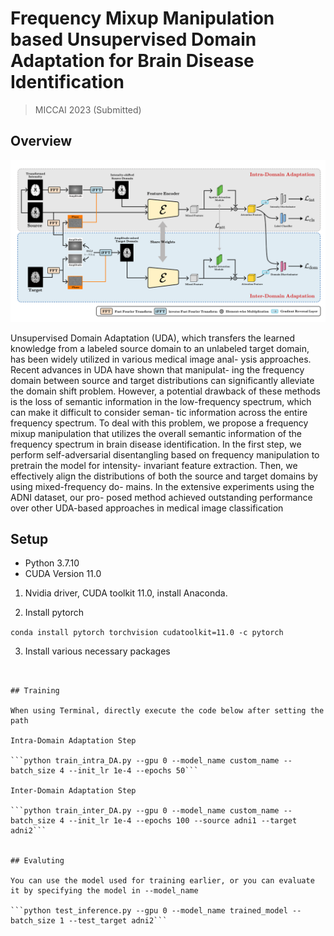 # Frequency Mixup Manipulation based Unsupervised Domain Adaptation for Brain Disease Identification

> MICCAI 2023 (Submitted)

## Overview
![architecture](./framework.png)

Unsupervised Domain Adaptation (UDA), which transfers the learned knowledge from a labeled source domain to an unlabeled target domain, has been widely utilized in various medical image anal- ysis approaches. Recent advances in UDA have shown that manipulat- ing the frequency domain between source and target distributions can significantly alleviate the domain shift problem. However, a potential drawback of these methods is the loss of semantic information in the low-frequency spectrum, which can make it difficult to consider seman- tic information across the entire frequency spectrum. To deal with this problem, we propose a frequency mixup manipulation that utilizes the overall semantic information of the frequency spectrum in brain disease identification. In the first step, we perform self-adversarial disentangling based on frequency manipulation to pretrain the model for intensity- invariant feature extraction. Then, we effectively align the distributions of both the source and target domains by using mixed-frequency do- mains. In the extensive experiments using the ADNI dataset, our pro- posed method achieved outstanding performance over other UDA-based approaches in medical image classification

## Setup

- Python 3.7.10
- CUDA Version 11.0

1. Nvidia driver, CUDA toolkit 11.0, install Anaconda.

2. Install pytorch

```conda install pytorch torchvision cudatoolkit=11.0 -c pytorch```

3. Install various necessary packages

```pip install scikit-learn numpy torchio tqdm


## Training

When using Terminal, directly execute the code below after setting the path

Intra-Domain Adaptation Step

```python train_intra_DA.py --gpu 0 --model_name custom_name --batch_size 4 --init_lr 1e-4 --epochs 50```

Inter-Domain Adaptation Step

```python train_inter_DA.py --gpu 0 --model_name custom_name --batch_size 4 --init_lr 1e-4 --epochs 100 --source adni1 --target adni2```


## Evaluting

You can use the model used for training earlier, or you can evaluate it by specifying the model in --model_name

```python test_inference.py --gpu 0 --model_name trained_model --batch_size 1 --test_target adni2```
